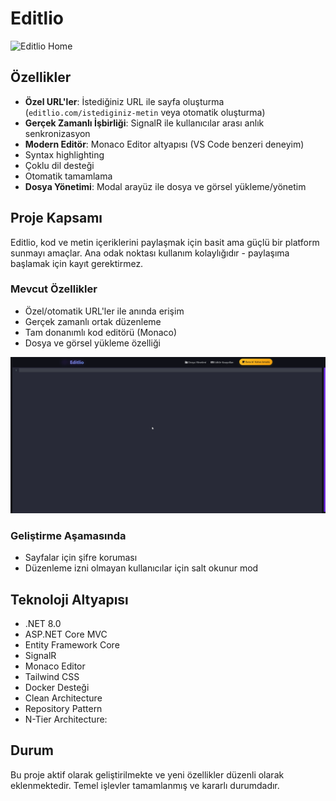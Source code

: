 # Editlio 

![Editlio Home](home.gif)

## Özellikler
- **Özel URL'ler**: İstediğiniz URL ile sayfa oluşturma (`editlio.com/istediginiz-metin` veya otomatik oluşturma)
- **Gerçek Zamanlı İşbirliği**: SignalR ile kullanıcılar arası anlık senkronizasyon
- **Modern Editör**: Monaco Editor altyapısı (VS Code benzeri deneyim)
 - Syntax highlighting
 - Çoklu dil desteği 
 - Otomatik tamamlama
- **Dosya Yönetimi**: Modal arayüz ile dosya ve görsel yükleme/yönetim


## Proje Kapsamı
Editlio, kod ve metin içeriklerini paylaşmak için basit ama güçlü bir platform sunmayı amaçlar. Ana odak noktası kullanım kolaylığıdır - paylaşıma başlamak için kayıt gerektirmez.

### Mevcut Özellikler
- Özel/otomatik URL'ler ile anında erişim
- Gerçek zamanlı ortak düzenleme
- Tam donanımlı kod editörü (Monaco)
- Dosya ve görsel yükleme özelliği

![Editlio Home](editor.gif)

### Geliştirme Aşamasında
- Sayfalar için şifre koruması
- Düzenleme izni olmayan kullanıcılar için salt okunur mod

## Teknoloji Altyapısı
- .NET 8.0
- ASP.NET Core MVC
- Entity Framework Core
- SignalR 
- Monaco Editor
- Tailwind CSS
- Docker Desteği
- Clean Architecture
- Repository Pattern
- N-Tier Architecture:

## Durum
Bu proje aktif olarak geliştirilmekte ve yeni özellikler düzenli olarak eklenmektedir. Temel işlevler tamamlanmış ve kararlı durumdadır.


